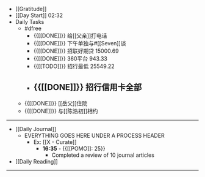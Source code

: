 - [[Gratitude]]
- [[Day Start]] 02:32
- Daily Tasks
    - #dfree
        - {{[[DONE]]}} 给[[父亲]]打电话
        - {{[[DONE]]}} 下午单独与#[[Seven]]谈
        - {{[[DONE]]}} 招联好期贷 15000.69
        - {{[[DONE]]}} 360平台 943.33
        - {{[[TODO]]}} 招行最低 25549.22
        - {{[[DONE]]}} 招行信用卡全部
            - 
    - {{[[DONE]]}} [[岳父]]住院
    - {{[[DONE]]}} 与[[陈浩初]]相约
- ---
- [[Daily Journal]] 
    - EVERYTHING GOES HERE UNDER A PROCESS HEADER
        - Ex: [[X - Curate]]
            - **16:35** - {{[[POMO]]: 25}}
                -  Completed a review of 10 journal articles
- [[Daily Reading]]
- ---
